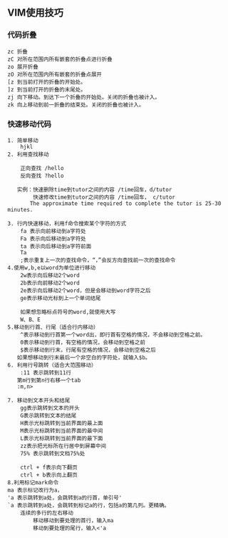 ## VIM使用技巧

 ### 代码折叠 
    zc 折叠
    zC 对所在范围内所有嵌套的折叠点进行折叠
    zo 展开折叠
    zO 对所在范围内所有嵌套的折叠点展开
    [z 到当前打开的折叠的开始处。
    ]z 到当前打开的折叠的末尾处。
    zj 向下移动。到达下一个折叠的开始处。关闭的折叠也被计入。
    zk 向上移动到前一折叠的结束处。关闭的折叠也被计入。
        
 ### 快速移动代码
    1. 简单移动
        hjkl
    2. 利用查找移动
    
        正向查找 /hello
        反向查找 ?hello
        
       实例：快速删除time到tutor之间的内容 /time回车，d/tutor  
            快速修改time到tutor之间的内容 /time回车， c/tutor 
           The approximate time required to complete the tutor is 25-30 minutes. 
     
    3. 行内快速移动，利用f命令搜索某个字符的方式
        fa 表示向前移动到a字符处
        Fa 表示向后移动到a字符处
        ta 表示向后移动到a字符前面
        Ta 
        ;表示重复上一次的查找命令，“，”会反方向查找前一次的查找命令
    4.使用w,b,e以word为单位进行移动
        2w表示向后移动2个word
        2b表示向前移动2个word
        2e表示向后移动2个word，但是会移动到word字符之后 
        ge表示移动光标到上一个单词结尾      
  
        如果想忽略标点符号的word,就使用大写
        W、B、E
    5.移动到行首、行尾（适合行内移动）
        ^表示移动到行首第一个word出，即行首有空格的情况，不会移动到空格之前。
        0表示移动到行首，有空格的情况，会移动到空格之前
        $表示移动到行末，行尾有空格的情况，会移动到空格之后
       如果想移动到行末最后一个非空白的字符处，就输入$b。 
    6. 利用行号跳转（适合大范围移动）
        :11 表示跳转到11行
       第m行到第n行右移一个tab 
       :m,n>
        
    7. 移动到文本开头和结尾
        gg表示跳转到文本的开头
        G表示跳转到文本的结尾
        H表示光标跳转到当前界面的最上面
        M表示光标跳转到当前界面的最中间
        L表示光标跳转到当前界面的最下面
        zz表示把光标所在行居中到屏幕中间
        75% 表示跳转到文档75%处
        
        ctrl + f表示向下翻页
        ctrl + b表示向上翻页
    8.利用标记mark命令
    ma 表示标记改行为a，
    'a 表示跳转到a处，会跳转到a的行首，单引号'
    `a 表示跳转到a处，会跳转到标记a的行，包括a的第几列。更精确。
        连续的多行的左右移动
            移动移动到要处理的首行，输入ma
            移动到要处理的尾行，输入<'a
    
   
   
   